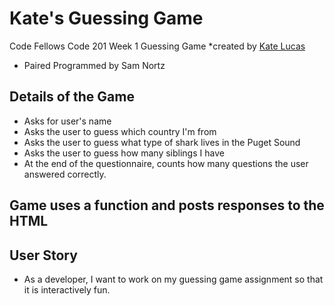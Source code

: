 # Kate's Guessing Game
Code Fellows Code 201 Week 1 Guessing Game
*created by [Kate Lucas](https://github.com/katepaulino/guessing-game.git)
* Paired Programmed by Sam Nortz

## Details of the Game
  - Asks for user's name
  - Asks the user to guess which country I'm from
  - Asks the user to guess what type of shark lives in the Puget Sound
  - Asks the user to guess how many siblings I have
  - At the end of the questionnaire, counts how many questions the user answered correctly.

## Game uses a function and posts responses to the HTML

## User Story
 - As a developer, I want to work on my guessing game assignment so that it is interactively fun.
